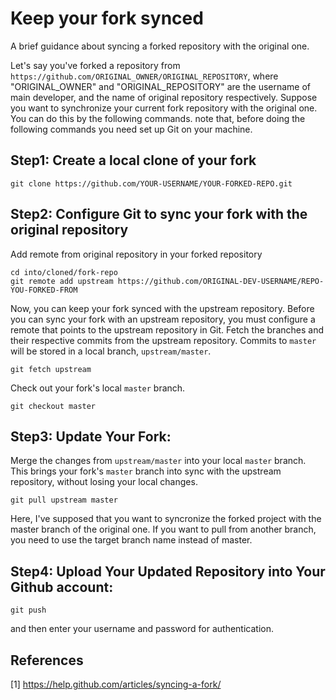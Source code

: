 # Keep your fork synced
A brief guidance about syncing a forked repository with the original one.


Let's say you've forked a repository from `https://github.com/ORIGINAL_OWNER/ORIGINAL_REPOSITORY`, where "ORIGINAL_OWNER" and "ORIGINAL_REPOSITORY" are the username of main developer, and the name of original repository respectively. Suppose you want to synchronize your current fork repository with the original one. You can do this by the following commands. note that, before doing the following commands you need set up Git on your machine. 

## Step1: Create a local clone of your fork
```
git clone https://github.com/YOUR-USERNAME/YOUR-FORKED-REPO.git
```
## Step2: Configure Git to sync your fork with the original repository
Add remote from original repository in your forked repository
```
cd into/cloned/fork-repo
git remote add upstream https://github.com/ORIGINAL-DEV-USERNAME/REPO-YOU-FORKED-FROM
```
Now, you can keep your fork synced with the upstream repository. Before you can sync your fork with an upstream repository, you must configure a remote that points to the upstream repository in Git. Fetch the branches and their respective commits from the upstream repository. Commits to `master` will be stored in a local branch, `upstream/master`.
```
git fetch upstream
```
Check out your fork's local `master` branch.
```
git checkout master
```
## Step3: Update Your Fork:
Merge the changes from `upstream/master` into your local `master` branch. This brings your fork's `master` branch into sync with the upstream repository, without losing your local changes.
```
git pull upstream master
```
Here, I've supposed that you want to syncronize the forked project with the master branch of the original one. If you want to pull from another branch, you need to use the target branch name instead of master. 
## Step4: Upload Your Updated Repository into Your Github account:
```
git push
```
and then enter your username and password for authentication. 

## References
[1] https://help.github.com/articles/syncing-a-fork/



